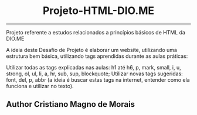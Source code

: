 <h1 align="center"> Projeto-HTML-DIO.ME </h1>
<hr>
<p>Projeto referente a estudos relacionados a princípios básicos de HTML da DIO.ME</p>


<p>
A ideia deste Desafio de Projeto é elaborar um website, utilizando uma estrutura bem básica, utilizando tags aprendidas durante as aulas práticas: </p>
 
<p>Utilizar todas as tags explicadas nas aulas: h1 até h6, p, mark, small, i, u, strong, ol, ul, li, a, hr, sub, sup, blockquote;
Utilizar novas tags sugeridas: font, del, p, abbr (a ideia é buscar estas tags na internet, entender como ela funciona e utilizar no texto).</p>

<h2>Author Cristiano Magno de Morais</h2>